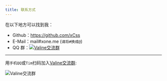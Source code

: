 ```yaml
---
title: 联系方式
---
```


在以下地方可以找到我：

- Github：https://github.com/xCss
- E-Mail：mail#xone.me (`请将#换成@`)
- QQ 群：<a target="_blank" href="https://qm.qq.com/q/Sbib5zqIGA"><img border="0" src="//pub.idqqimg.com/wpa/images/group.png" alt="Valine交流群" title="Valine交流群"></a>
--------------------

用`手机QQ`或`Tim`扫码加入[Valine交流群](https://qm.qq.com/q/Sbib5zqIGA):

<img border="0" src="https://img2.imgtp.com/2024/03/27/0rnuAhbk.jpg" style="max-width:300px" alt="Valine交流群" title="Valine交流群">